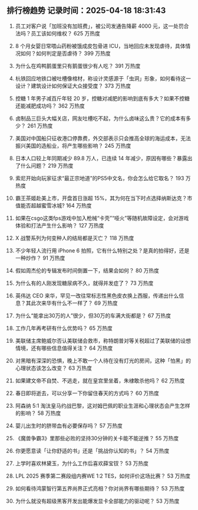 
## 排行榜趋势 记录时间：2025-04-18 18:31:43
  
  1. 员工对客户说「加班没有加班费」，被公司发通告降薪 4000 元，这一处罚合法吗？员工该如何维权？ 625 万热度
    
  2. 8 个月女婴日常喂山药粉被饿成皮包骨进 ICU，当地回应未发现虐待，具体情况如何？如何判定是否虐待？ 399 万热度
    
  3. 为什么在鸡鸭鹅蛋里只有鹅蛋很少有人吃？ 391 万热度
    
  4. 杭铁回应地铁口被吐槽像棺材，称设计灵感源于「虫洞」形象，如何看待这一设计？建筑设计如何保证大众接受度？ 373 万热度
    
  5. 控糖 1 年男子减百斤年轻 20 岁，控糖对减肥的影响到底有多大？如果不控糖还能减肥成功吗？ 362 万热度
    
  6. 卤制品三巨头大幅关店，网友吐槽吃不起，为什么卤味这么贵？它的成本有多少？ 261 万热度
    
  7. 美国对中国船只征收港口停靠费，外交部表示只会推高全球的海运成本，无法振兴美国的造船业，将产生哪些影响？ 245 万热度
    
  8. 日本人口较上年同期减少 89.8 万人，已连续 14 年减少，原因有哪些？暴露出了什么问题？ 219 万热度
    
  9. 索尼开始向玩家征求“最正宗地道”的PS5中文名，你会怎么给它取名？ 193 万热度
    
  10. 霸王茶姬赴美上市，开盘首日涨超 15%，其为何在当下时点选择纳斯达克？市值能否超越蜜雪冰城? 164 万热度
    
  11. 如果在csgo这类fps游戏中加入枪械“卡壳”“哑火”等随机故障设定，会对游戏体验和打法产生什么影响？ 127 万热度
    
  12. X 战警系列为何变种人的结局都是灭亡？ 118 万热度
    
  13. 不少年轻人流行用 iPhone 6 拍照，它有什么特别之处？是真的拍得好，还是一种炒作？ 91 万热度
    
  14. 假如周杰伦的专辑发布时间倒置一下，结果会如何？ 80 万热度
    
  15. 为什么有的人刚发现糖尿病不久，就得并发症了？ 73 万热度
    
  16. 英伟达 CEO 来华，罕见一改往常标志性黑色皮衣换上西服，传递出什么信息？其此次来华有什么不一样了？ 69 万热度
    
  17. 为什么“能拿出30万的人”很少，但30万的车满大街都是？ 67 万热度
    
  18. 工作几年再考研有什么优势吗？ 65 万热度
    
  19. 美联储主席鲍威尔否认美联储会救市，称特朗普对等关税超过了美联储的设想情境，还有哪些信息值得关注？ 64 万热度
    
  20. 对黑暗有深深的恐惧，晚上不敢一个人待在没有灯光的房间，这种「怕黑」的心理状态该怎么改变？ 63 万热度
    
  21. 如果建文帝不自焚、不逃走，就在皇宫里坐着，朱棣敢杀他吗？ 62 万热度
    
  22. 春日即将逝去，可以分享一下你留住春天的方式吗？ 60 万热度
    
  23. 阿森纳 5:1 淘汰皇马约战巴黎，这对姆巴佩的职业生涯和心理状态会产生怎样的影响？ 58 万热度
    
  24. 婴儿出生时的脐带血有必要保存吗？ 57 万热度
    
  25. 《魔兽争霸3》里那些必败的坚持30分钟的关卡能不能逆推？ 55 万热度
    
  26. 你更愿意读「让你舒适的书」还是「挑战你认知的书」？ 54 万热度
    
  27. 上学时喜欢林黛玉，为什么工作后喜欢薛宝钗？ 53 万热度
    
  28. LPL 2025 赛季第二赛段组内赛WE 1:2 TES，如何评价这场比赛？ 53 万热度
    
  29. 如何看待鸿蒙智行第五界尚界正式亮相？你对尚界有哪些期待？ 53 万热度
    
  30. 为什么就没有超级黑客开发出能爆发显卡全部能力的驱动呢？ 53 万热度
    